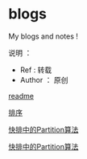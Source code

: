 # blogs

My blogs and notes !

说明 ：

* Ref :  转载
* Author ： 原创


[readme](./README.md)

[排序](./algorithm/排序.md)

[快排中的Partition算法](./algorithm/快排中的Partition算法.md)

[快排中的Partition算法](./apache-kafka/Kafka消息组织原理.md)
